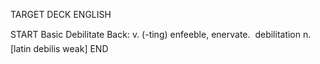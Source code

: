 TARGET DECK
ENGLISH

START
Basic
Debilitate
Back: v. (-ting) enfeeble, enervate.  debilitation n. [latin debilis weak]
END
